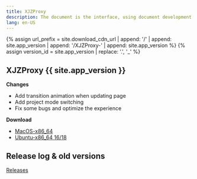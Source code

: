 ```yaml
---
title: XJZProxy
description: The document is the interface, using document development and testing interfaces.
lang: en-US
---
```


{% assign url_prefix = site.download_cdn_url | append: '/' | append: site.app_version | append: '/XJZProxy-' | append: site.app_version %}
{% assign version_id = site.app_version | replace: '.', '_' %}

## XJZProxy {{ site.app_version }}

**Changes**

* Add transition animation when updating page
* Add project mode switching
* Fix some bugs and optimize the experience


**Download**

* <a href="{{ url_prefix | append: '.dmg' }}" target='_blank' id='gat_download_osx_{{ version_id }}'>MacOS-x86_64</a>
* <a href="{{ url_prefix | append: '-amd64.deb' }}" target='_blank' id='gat_download_linux_{{ version_id }}'>Ubuntu-x86_64 16/18</a>


## Release log & old versions

<a href="https://github.com/xiejiangzhi/xjzproxy-docs/releases" target='_blank' id='gat_show_releases'>Releases</a>

